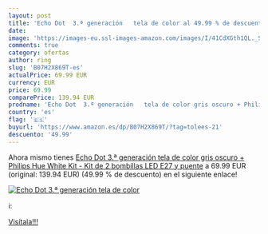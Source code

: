 ```yaml
---
layout: post
title: 'Echo Dot  3.ª generación   tela de color al 49.99 % de descuento'
date: 
image: 'https://images-eu.ssl-images-amazon.com/images/I/41CdXGth1QL._SL200_.jpg'
comments: true
category: ofertas
author: ring
slug: 'B07H2X869T-es'
actualPrice: 69.99 EUR
currency: EUR
price: 69.99
comparePrice: 139.94 EUR
prodname: 'Echo Dot  3.ª generación   tela de color gris oscuro + Philips Hue White Kit - Kit de 2 bombillas LED E27 y puente'
country: 'es'
flag: '🇪🇸'
buyurl: 'https://www.amazon.es/dp/B07H2X869T/?tag=tolees-21'
descuento: '49.99'
---
```


Ahora mismo tienes [Echo Dot  3.ª generación   tela de color gris oscuro + Philips Hue White Kit - Kit de 2 bombillas LED E27 y puente](https://www.amazon.es/dp/B07H2X869T/?tag=tolees-21) a 69.99 EUR (original: 139.94 EUR) (49.99 %  de descuento) en el siguiente enlace!

[![Echo Dot  3.ª generación   tela de color](https://images-eu.ssl-images-amazon.com/images/I/41CdXGth1QL._SL200_.jpg)](https://www.amazon.es/dp/B07H2X869T/?tag=tolees-21)

ℹ️:


[Visítala!!!](https://www.amazon.es/dp/B07H2X869T/?tag=tolees-21)
